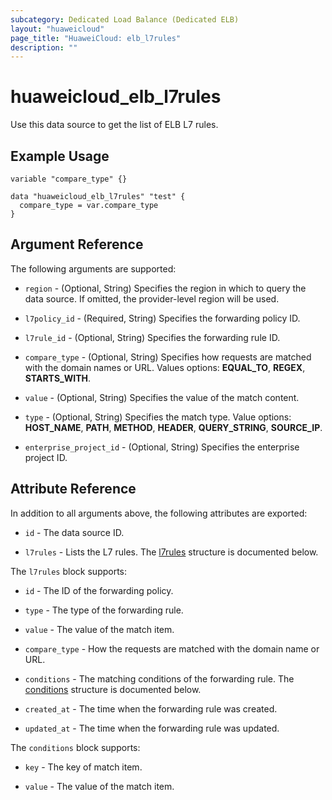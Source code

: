 ```yaml
---
subcategory: Dedicated Load Balance (Dedicated ELB)
layout: "huaweicloud"
page_title: "HuaweiCloud: elb_l7rules"
description: ""
---
```


# huaweicloud_elb_l7rules

Use this data source to get the list of ELB L7 rules.

## Example Usage

```hcl
variable "compare_type" {}

data "huaweicloud_elb_l7rules" "test" {
  compare_type = var.compare_type
}
```

## Argument Reference

The following arguments are supported:

* `region` - (Optional, String) Specifies the region in which to query the data source.
  If omitted, the provider-level region will be used.

* `l7policy_id` - (Required, String) Specifies the forwarding policy ID.

* `l7rule_id` - (Optional, String) Specifies the forwarding rule ID.

* `compare_type` - (Optional, String) Specifies how requests are matched with the domain names or URL. Values options:
  **EQUAL_TO**, **REGEX**, **STARTS_WITH**.

* `value` - (Optional, String) Specifies the value of the match content.

* `type` - (Optional, String) Specifies the match type. Value options: **HOST_NAME**, **PATH**, **METHOD**, **HEADER**,
  **QUERY_STRING**, **SOURCE_IP**.

* `enterprise_project_id` - (Optional, String) Specifies the enterprise project ID.

## Attribute Reference

In addition to all arguments above, the following attributes are exported:

* `id` - The data source ID.

* `l7rules` - Lists the L7 rules.
  The [l7rules](#Elb_l7rules) structure is documented below.

<a name="Elb_l7rules"></a>
The `l7rules` block supports:

* `id` - The ID of the forwarding policy.

* `type` - The type of the forwarding rule.

* `value` - The value of the match item.

* `compare_type` - How the requests are matched with the domain name or URL.

* `conditions` - The matching conditions of the forwarding rule. The [conditions](#Elb_l7rules_conditions) structure is
  documented below.

* `created_at` - The time when the forwarding rule was created.

* `updated_at` - The time when the forwarding rule was updated.

<a name="Elb_l7rules_conditions"></a>
The `conditions` block supports:

* `key` - The key of match item.

* `value` - The value of the match item.
